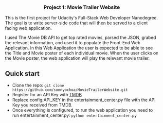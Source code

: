 <h3 align="center">Project 1: Movie Trailer Website</h3>

This is the first project for Udacity's Full-Stack Web Developer Nanodegree. The goal is to write server-side code that will then be served to a client facing web application.

I used The Movie DB API to get top rated movies, parsed the JSON, grabed the relevant information, and used it to populate the Front-End Web Application. In this Web Application the user is expected to be able to see the Title and Movie poster of each individual movie. When the user clicks on the Movie poster, the web application will play the relevant movie trailer.


## Quick start

- Clone the repo: `git clone https://github.com/sonnyochoa/MovieTrailerWebsite.git`
- Register for an API Key with [TMDB](https://www.themoviedb.org/)
- Replace config.API_KEY in the entertainment_center.py file with the API Key you received from TMDB.
- Once everything is configured, to run the web application you need to run entertainment_center.py: `python entertainment_center.py`

